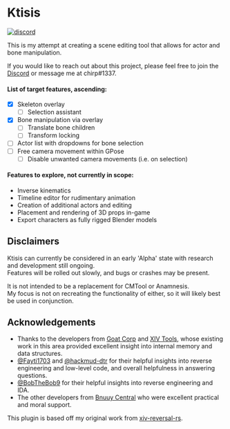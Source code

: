 # Ktisis
[![discord](https://img.shields.io/discord/975894364020686878)](https://discord.gg/kUG3W8B8Ny)

This is my attempt at creating a scene editing tool that allows for actor and bone manipulation.

If you would like to reach out about this project, please feel free to join the [Discord](https://discord.gg/kUG3W8B8Ny) or message me at chirp#1337.

#### List of target features, ascending:
- [x] Skeleton overlay
	- [ ] Selection assistant
- [x] Bone manipulation via overlay
	- [ ] Translate bone children
	- [ ] Transform locking
- [ ] Actor list with dropdowns for bone selection
- [ ] Free camera movement within GPose
	- [ ] Disable unwanted camera movements (i.e. on selection)

#### Features to explore, not currently in scope:
- Inverse kinematics
- Timeline editor for rudimentary animation
- Creation of additional actors and editing
- Placement and rendering of 3D props in-game
- Export characters as fully rigged Blender models

## Disclaimers

Ktisis can currently be considered in an early 'Alpha' state with research and development still ongoing.
<br/>
Features will be rolled out slowly, and bugs or crashes may be present.

It is not intended to be a replacement for CMTool or Anamnesis.
<br/>
My focus is not on recreating the functionality of either, so it will likely best be used in conjunction.

## Acknowledgements

- Thanks to the developers from [Goat Corp](https://github.com/goatcorp) and [XIV Tools](https://github.com/XIV-Tools), whose existing work in this area provided excellent insight into internal memory and data structures.
- [@Fayti1703](https://github.com/Fayti1703) and [@hackmud-dtr](https://github.com/hackmud-dtr) for their helpful insights into reverse engineering and low-level code, and overall helpfulness in answering questions.
- [@BobTheBob9](https://github.com/BobTheBob9) for their helpful insights into reverse engineering and IDA.
- The other developers from [Bnuuy Central](https://github.com/Bnuuy-Central) who were excellent practical and moral support.

This plugin is based off my original work from [xiv-reversal-rs](https://github.com/ktisis-tools/xiv-reversal-rs).